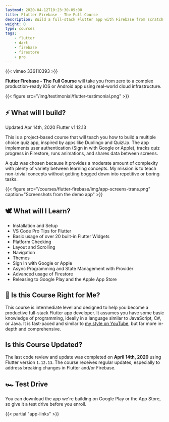 ```yaml
---
lastmod: 2020-04-12T10:23:30-09:00
title: Flutter Firebase - The Full Course
description: Build a full-stack Flutter app with Firebase from scratch. 
weight: 0
type: courses
tags: 
    - flutter
    - dart
    - firebase
    - firestore
    - pro
---
```


{{< vimeo 336110393 >}}

**Flutter Firebase - The Full Course** will take you from zero to a complex production-ready iOS or Android app using real-world cloud infrastructure. 

{{< figure src="/img/testimonial/flutter-testimonial.png" >}}

## ⚡ What will I build?

<span class="tag tag-sm tag-pro">Updated Apr 14th, 2020</span> <span class="tag tag-sm tag-flutter">Flutter v1.12.13</span>

This is a project-based course that will teach you how to build a multiple choice quiz app, inspired by apps like Duolingo and QuizUp. The app implements user authentication (Sign in with Google or Apple), tracks quiz progress in Firestore, runs animations, and shares data between screens. 

A quiz was chosen because it provides a moderate amount of complexity with plenty of variety between learning concepts. My mission is to teach non-trivial concepts without getting bogged down into repetitive or boring tasks.

{{< figure src="/courses/flutter-firebase/img/app-screens-trans.png" caption="Screenshots from the demo app" >}}


## 🕊️ What will I Learn?

- Installation and Setup
- VS Code Pro Tips for Flutter
- Basic usage of over 20 built-in Flutter Widgets
- Platform Checking
- Layout and Scrolling
- Navigation
- Themes
- Sign In with Google or Apple
- Async Programming and State Management with Provider
- Advanced usage of Firestore
- Releasing to Google Play and the Apple App Store


## 🤔 Is this Course Right for Me?

This course is intermediate level and designed to help you become a productive full-stack Flutter app developer. It assumes you have some basic knowledge of programming, ideally in a language similar to JavaScript, C#, or Java. It is fast-paced and similar to [my style on YouTube](https://www.youtube.com/channel/UCsBjURrPoezykLs9EqgamOA?), but far more in-depth and comprehensive. 


## Is this Course Updated?

The last code review and update was completed on **April 14th, 2020** using Flutter version `1.12.13`. The course receives regular updates, especially to address breaking changes in Flutter and/or Firebase. 


## 🏎️ Test Drive

You can download the app we're building on Google Play or the App Store, so give it a test drive before you enroll. 

{{< partial "app-links" >}}




